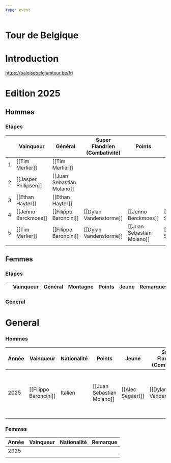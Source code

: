 ```yaml
---
type: event
---
```

# Tour de Belgique

# Introduction

https://baloisebelgiumtour.be/fr/

# Edition 2025

## Hommes

### Etapes 

|     | Vainqueur            | Général                   | Super Flandrien (Combativité) | Points                    | Jeune            | Remarques   |
| --- | -------------------- | ------------------------- | ----------------------------- | ------------------------- | ---------------- | ----------- |
| 1   | [[Tim Merlier]]      | [[Tim Merlier]]           |                               |                           |                  | Sprint      |
| 2   | [[Jasper Philipsen]] | [[Juan Sebastian Molano]] |                               |                           |                  | Sprint      |
| 3   | [[Ethan Hayter]]     | [[Ethan Hayter]]          |                               |                           |                  | CLM         |
| 4   | [[Jenno Berckmoes]]  | [[Filippo Baroncini]]     | [[Dylan Vandenstorme]]        | [[Jenno Berckmoes]]       | [[Alec Segaert]] | Etape reine |
| 5   | [[Tim Merlier]]      | [[Filippo Baroncini]]     | [[Dylan Vandenstorme]]        | [[Juan Sebastian Molano]] | [[Alec Segaert]] |             |
|     |                      |                           |                               |                           |                  |             |
## Femmes

### Etapes

|     | Vainqueur | Général | Montagne | Points | Jeune | Remarques |
| --- | --------- | ------- | -------- | ------ | ----- | --------- |
### Général
# General

### Hommes


| Année | Vainqueur             | Nationalité | Points                    | Jeune            | Super Flandrien (Combativité) | Remarque                                                         |
| ----- | --------------------- | ----------- | ------------------------- | ---------------- | ----------------------------- | ---------------------------------------------------------------- |
| 2025  | [[Filippo Baroncini]] | Italien     | [[Juan Sebastian Molano]] | [[Alec Segaert]] | [[Dylan Vandenstorme]]        | 2e - [[Ethan Hayter]] - (UK)<br>3e - [[Jenno Berckmoes]] - (BEL) |
|       |                       |             |                           |                  |                               |                                                                  |
### Femmes

| Année | Vainqueur | Nationalité | Remarque |
| ----- | --------- | ----------- | -------- |
| 2025  |           |             |          |
|       |           |             |          |
